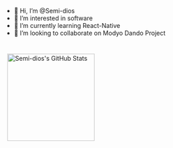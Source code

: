 - 👋 Hi, I’m @Semi-dios
- 👀 I’m interested in software 
- 🌱 I’m currently learning React-Native 
- 💞️ I’m looking to collaborate on Modyo Dando Project



<br>

<a href="https://github.com/Semi-dios">
  <img align="center" style="margin:0.5rem; height:200px" src="https://github-readme-stats.vercel.app/api?username=Semi-dios&theme=dark&include_all_commits=true&hide_rank=false&show_icons=true&line_height=27&count_private=true&icon_color=20879e" alt="Semi-dios's GitHub Stats" />
</a>
